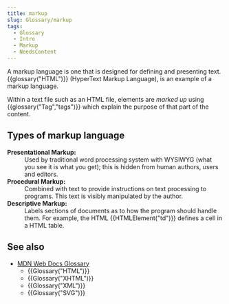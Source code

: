 ```yaml
---
title: markup
slug: Glossary/markup
tags:
  - Glossary
  - Intro
  - Markup
  - NeedsContent
---
```

<p>A markup language is one that is designed for defining and presenting text. {{glossary("HTML")}} (HyperText Markup Language), is an example of a markup language.</p>

<p>Within a text file such as an HTML file, elements are <em>marked up</em> using {{glossary("Tag","tags")}} which explain the purpose of that part of the content.</p>

<h2 id="Types_of_markup_language">Types of markup language</h2>

<dl>
 <dt><strong>Presentational Markup:</strong></dt>
 <dd>Used by traditional word processing system with WYSIWYG (what you see it is what you get); this is hidden from human authors, users and editors.</dd>
 <dt><strong>Procedural Markup:</strong></dt>
 <dd>Combined with text to provide instructions on text processing to programs. This text is visibly manipulated by the author.</dd>
 <dt><strong>Descriptive Markup:</strong></dt>
 <dd>Labels sections of documents as to how the program should handle them. For example, the HTML {{HTMLElement("td")}} defines a cell in a HTML table.</dd>
</dl>

<h2 id="see_also">See also</h2>

<ul>
 <li><a href="/en-US/docs/Glossary">MDN Web Docs Glossary</a>
  <ul>
   <li>{{Glossary("HTML")}}</li>
   <li>{{Glossary("XHTML")}}</li>
   <li>{{Glossary("XML")}}</li>
   <li>{{Glossary("SVG")}}</li>
  </ul>
 </li>
</ul>

